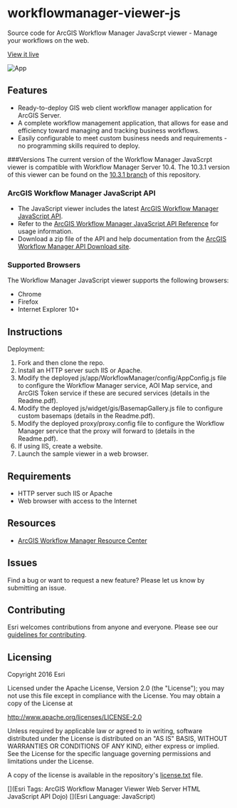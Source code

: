 workflowmanager-viewer-js
==========================

Source code for ArcGIS Workflow Manager JavaScrpt viewer - Manage your workflows on the web.

[View it live](http://workflowsample.esri.com/js/)

![App](https://raw.github.com/Esri/workflowmanager-viewer-js/master/workflowmanager-viewer-js.png)

## Features
* Ready-to-deploy GIS web client workflow manager application for ArcGIS Server.
* A complete workflow management application, that allows for ease and efficiency toward managing and tracking business workflows.
* Easily configurable to meet custom business needs and requirements - no programming skills required to deploy.

###Versions
The current version of the Workflow Manager JavaScrpt viewer is compatible with Workflow Manager Server 10.4.  The 10.3.1 version of this viewer can be found on the [10.3.1 branch](https://github.com/Esri/workflowmanager-viewer-js/tree/10.3.1) of this repository.

### ArcGIS Workflow Manager JavaScript API
* The JavaScript viewer includes the latest [ArcGIS Workflow Manager JavaScript API](js/app/WorkflowManager/libs/workflowmanager).
* Refer to the [ArcGIS Workflow Manager JavaScript API Reference](http://workflowsample.esri.com/doc/javascript/jsapi/index.html) for usage information.
* Download a zip file of the API and help documentation from the [ArcGIS Workflow Manager API Download site](http://www.esri.com/apps/products/download/index.cfm?fuseaction=download.all#ArcGIS_Workflow_Manager_API).

### Supported Browsers
The Workflow Manager JavaScript viewer supports the following browsers:
* Chrome
* Firefox
* Internet Explorer 10+

## Instructions

Deployment:

1. Fork and then clone the repo.
2. Install an HTTP server such IIS or Apache.
3. Modify the deployed js/app/WorkflowManager/config/AppConfig.js file to configure the
Workflow Manager service, AOI Map service, and ArcGIS Token service if these are secured
services (details in the Readme.pdf).
4. Modify the deployed js/widget/gis/BasemapGallery.js file to configure custom basemaps
(details in the Readme.pdf).
5. Modify the deployed proxy/proxy.config file to configure the Workflow Manager service that
the proxy will forward to (details in the Readme.pdf).
6. If using IIS, create a website.
7. Launch the sample viewer in a web browser.

## Requirements

* HTTP server such IIS or Apache
* Web browser with access to the Internet

## Resources

* [ArcGIS Workflow Manager Resource Center](http://resources.arcgis.com/en/communities/workflow-manager/)

## Issues

Find a bug or want to request a new feature?  Please let us know by submitting an issue.

## Contributing

Esri welcomes contributions from anyone and everyone. Please see our [guidelines for contributing](https://github.com/esri/contributing).

## Licensing
Copyright 2016 Esri

Licensed under the Apache License, Version 2.0 (the "License");
you may not use this file except in compliance with the License.
You may obtain a copy of the License at

   http://www.apache.org/licenses/LICENSE-2.0

Unless required by applicable law or agreed to in writing, software
distributed under the License is distributed on an "AS IS" BASIS,
WITHOUT WARRANTIES OR CONDITIONS OF ANY KIND, either express or implied.
See the License for the specific language governing permissions and
limitations under the License.

A copy of the license is available in the repository's [license.txt]( https://raw.github.com/Esri/workflowmanager-viewer-js/master/license.txt) file.

[](Esri Tags: ArcGIS Workflow Manager Viewer Web Server HTML JavaScript API Dojo)
[](Esri Language: JavaScript)

